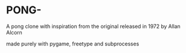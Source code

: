 # PONG-
A pong clone with inspiration from the original released in 1972 by Allan Alcorn

made purely with pygame, freetype and subprocesses
